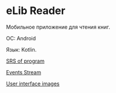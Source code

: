 
# eLib Reader

Мобильное приложение для чтения книг.

ОС: Android  

Язык: Kotlin.  

[SRS of program](https://github.com/Maksentiu/eLibReader/blob/main/eLibReader/docs/recuirements/SRS.md)

[Events Stream](https://github.com/PahanHvesco/SkillCoder/blob/master/docs/requirements/events-stream.md)

[User interface images](https://github.com/Maksentiu/eLibReader/tree/main/eLibReader/docs/macaps)
